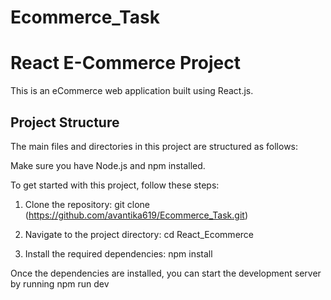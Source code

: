 # Ecommerce_Task
# React E-Commerce Project

This is an eCommerce web application built using React.js. 

## Project Structure

The main files and directories in this project are structured as follows:

Make sure you have Node.js and npm installed.

To get started with this project, follow these steps:

1. Clone the repository:
   git clone (https://github.com/avantika619/Ecommerce_Task.git)
   
3. Navigate to the project directory:
    cd React_Ecommerce
   
4. Install the required dependencies:
     npm install

 Once the dependencies are installed, you can start the development server by running
 npm run dev
